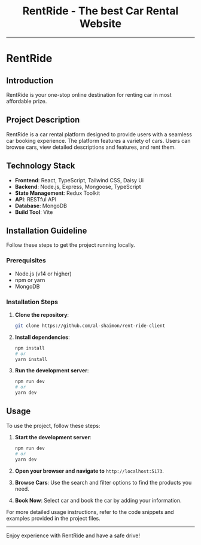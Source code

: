 <div align="center">
  <h1>RentRide - The best Car Rental Website</h1>
</div>

---

# RentRide

## Introduction

RentRide is your one-stop online destination for renting car in most affordable prize.

## Project Description

RentRide is a car rental platform designed to provide users with a seamless car booking experience. The platform features a variety of cars. Users can browse cars, view detailed descriptions and features, and rent them.

<!-- ## Features

- **Product Listings**: Browse a wide range of camping products.
- **Product Details**: View detailed information and images of each product.
- **Search and Filter**: Search for products and filter by category, price range, and more.
- **Cart Management**: Add, update, and remove items from the shopping cart.
- **Checkout Process**: Complete purchases with a streamlined checkout process.
- **Manage Products**: Manage products, categories, and orders. -->

## Technology Stack

- **Frontend**: React, TypeScript, Tailwind CSS, Daisy Ui
- **Backend**: Node.js, Express, Mongoose, TypeScript
- **State Management**: Redux Toolkit
- **API**: RESTful API
- **Database**: MongoDB
- **Build Tool**: Vite

## Installation Guideline

Follow these steps to get the project running locally.

### Prerequisites

- Node.js (v14 or higher)
- npm or yarn
- MongoDB

### Installation Steps

1. **Clone the repository**:

   ```bash
   git clone https://github.com/al-shaimon/rent-ride-client
   ```

2. **Install dependencies**:

   ```bash
   npm install
   # or
   yarn install
   ```

3. **Run the development server**:
   ```bash
   npm run dev
   # or
   yarn dev
   ```

## Usage

To use the project, follow these steps:

1. **Start the development server**:

   ```bash
   npm run dev
   # or
   yarn dev
   ```

2. **Open your browser and navigate to** `http://localhost:5173`.

3. **Browse Cars**: Use the search and filter options to find the products you need.

4. **Book Now**: Select car and book the car by adding your information.

For more detailed usage instructions, refer to the code snippets and examples provided in the
project files.

---

Enjoy experience with RentRide and have a safe drive!
